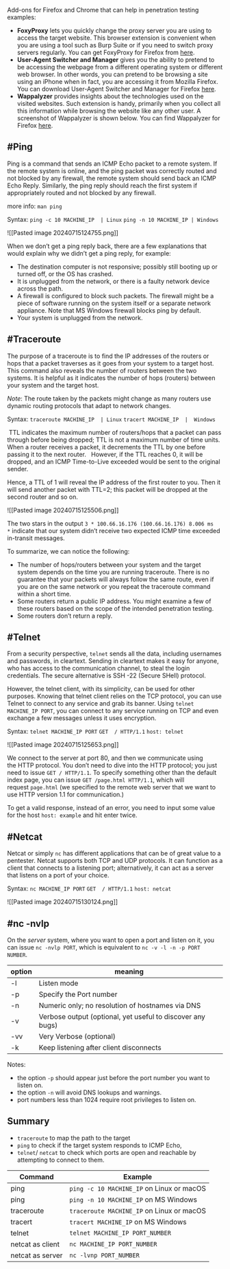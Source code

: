 Add-ons for Firefox and Chrome that can help in penetration testing examples:
- **FoxyProxy** lets you quickly change the proxy server you are using to access the target website. This browser extension is convenient when you are using a tool such as Burp Suite or if you need to switch proxy servers regularly. You can get FoxyProxy for Firefox from [here](https://addons.mozilla.org/en-US/firefox/addon/foxyproxy-standard).
- **User-Agent Switcher and Manager** gives you the ability to pretend to be accessing the webpage from a different operating system or different web browser. In other words, you can pretend to be browsing a site using an iPhone when in fact, you are accessing it from Mozilla Firefox. You can download User-Agent Switcher and Manager for Firefox [here](https://addons.mozilla.org/en-US/firefox/addon/user-agent-string-switcher).
- **Wappalyzer** provides insights about the technologies used on the visited websites. Such extension is handy, primarily when you collect all this information while browsing the website like any other user. A screenshot of Wappalyzer is shown below. You can find Wappalyzer for Firefox [here](https://addons.mozilla.org/en-US/firefox/addon/wappalyzer).

## #Ping
Ping is a command that sends an ICMP Echo packet to a remote system. If the remote system is online, and the ping packet was correctly routed and not blocked by any firewall, the remote system should send back an ICMP Echo Reply. Similarly, the ping reply should reach the first system if appropriately routed and not blocked by any firewall.

more info: `man ping`

Syntax:     `ping -c 10 MACHINE_IP  | Linux`
            `ping -n 10 MACHINE_IP | Windows`

![[Pasted image 20240715124755.png]]

 When we don’t get a ping reply back, there are a few explanations that would explain why we didn’t get a ping reply, for example:
- The destination computer is not responsive; possibly still booting up or turned off, or the OS has crashed.
- It is unplugged from the network, or there is a faulty network device across the path.
- A firewall is configured to block such packets. The firewall might be a piece of software running on the system itself or a separate network appliance. Note that MS Windows firewall blocks ping by default.
- Your system is unplugged from the network.

##  #Traceroute
The purpose of a traceroute is to find the IP addresses of the routers or hops that a packet traverses as it goes from your system to a target host. This command also reveals the number of routers between the two systems. It is helpful as it indicates the number of hops (routers) between your system and the target host. 

*Note*: The route taken by the packets might change as many routers use dynamic routing protocols that adapt to network changes.

Syntax:  `traceroute MACHINE_IP  | Linux`
         `tracert MACHINE_IP  |  Windows`


 TTL indicates the maximum number of routers/hops that a packet can pass through before being dropped; TTL is not a maximum number of time units. When a router receives a packet, it decrements the TTL by one before passing it to the next router.
 
However, if the TTL reaches 0, it will be dropped, and an ICMP Time-to-Live exceeded would be sent to the original sender.

Hence, a TTL of 1 will reveal the IP address of the first router to you. Then it will send another packet with TTL=2; this packet will be dropped at the second router and so on.

![[Pasted image 20240715125506.png]]

The two stars in the output `3 * 100.66.16.176 (100.66.16.176) 8.006 ms *` indicate that our system didn’t receive two expected ICMP time exceeded in-transit messages.

To summarize, we can notice the following:

- The number of hops/routers between your system and the target system depends on the time you are running traceroute. There is no guarantee that your packets will always follow the same route, even if you are on the same network or you repeat the traceroute command within a short time.
- Some routers return a public IP address. You might examine a few of these routers based on the scope of the intended penetration testing.
- Some routers don’t return a reply.

##  #Telnet
From a security perspective, `telnet` sends all the data, including usernames and passwords, in cleartext. Sending in cleartext makes it easy for anyone, who has access to the communication channel, to steal the login credentials. The secure alternative is SSH -22 (Secure SHell) protocol.

However, the telnet client, with its simplicity, can be used for other purposes. Knowing that telnet client relies on the TCP protocol, you can use Telnet to connect to any service and grab its banner. Using `telnet MACHINE_IP PORT`, you can connect to any service running on TCP and even exchange a few messages unless it uses encryption.

Syntax:  `telnet MACHINE_IP PORT`
         `GET  / HTTP/1.1`
	         `host: telnet`

![[Pasted image 20240715125653.png]]

We connect to the server at port 80, and then we communicate using the HTTP protocol. You don’t need to dive into the HTTP protocol; you just need to issue `GET / HTTP/1.1`. To specify something other than the default index page, you can issue `GET /page.html HTTP/1.1`, which will request `page.html` (we  specified to the remote web server that we want to use HTTP version 1.1 for communication.)

To get a valid response, instead of an error, you need to input some value for the host `host: example` and hit enter twice.

## #Netcat
Netcat or simply `nc` has different applications that can be of great value to a pentester. Netcat supports both TCP and UDP protocols. It can function as a client that connects to a listening port; alternatively, it can act as a server that listens on a port of your choice.

Syntax:    `nc MACHINE_IP PORT`
           `GET  / HTTP/1.1`
	        `host: netcat`

![[Pasted image 20240715130124.png]]

## #nc -nvlp 
On the _server_ system, where you want to open a port and listen on it, you can issue `nc -nvlp PORT`, which is equivalent to `nc -v -l -n -p PORT NUMBER`.

| option | meaning                                                    |
| ------ | ---------------------------------------------------------- |
| -l     | Listen mode                                                |
| -p     | Specify the Port number                                    |
| -n     | Numeric only; no resolution of hostnames via DNS           |
| -v     | Verbose output (optional, yet useful to discover any bugs) |
| -vv    | Very Verbose (optional)                                    |
| -k     | Keep listening after client disconnects                    |
Notes:
- the option `-p` should appear just before the port number you want to listen on.
- the option `-n` will avoid DNS lookups and warnings.
- port numbers less than 1024 require root privileges to listen on.
## Summary

- `traceroute` to map the path to the target
- `ping` to check if the target system responds to ICMP Echo,
- `telnet`/ `netcat` to check which ports are open and reachable by attempting to connect to them. 

| Command          | Example                                   |
| ---------------- | ----------------------------------------- |
| ping             | `ping -c 10 MACHINE_IP` on Linux or macOS |
| ping             | `ping -n 10 MACHINE_IP` on MS Windows     |
| traceroute       | `traceroute MACHINE_IP` on Linux or macOS |
| tracert          | `tracert MACHINE_IP` on MS Windows        |
| telnet           | `telnet MACHINE_IP PORT_NUMBER`           |
| netcat as client | `nc MACHINE_IP PORT_NUMBER`               |
| netcat as server | `nc -lvnp PORT_NUMBER`                    |